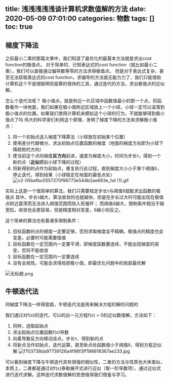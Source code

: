title: 浅浅浅浅浅谈计算机求数值解的方法
date: 2020-05-09 07:01:00
categories: 物数
tags: []
toc: true
---
## 梯度下降法 ##

之前最小二乘的那篇文章中，我们知道了最优化的最基本方法就是求出cost function的极值点。
对于简单的、已知表达式的cost function（就比如最小二乘），我们可以直接通过偏导数等零的方法求得极值点。
但是对于表达式复杂、甚至无法获取表达式的cost function，求偏导的方法就无能为力了，我们只能借助计算机这个不是很聪明但是算的很快的工具，通过迭代的方法，求出极值点的近似解。

怎么个迭代法呢？
极小值点，就是附近一片区域中函数值最小的那一个点，将函数看作一块地面，我们如果在极小值附近区域放上一个小球，小球一定可以滚落到极小值点的位置。如果我们使用计算机来模拟这个小球的行为，不就能够得到极小值点了吗
伟大的科学家们利用这个原理，发明了梯度下降的方法来求解极小值点：

 1. 将一个初始点送入梯度下降算法（小球放在初始某个位置）
 2. 使用差分代替微分，求出初始点位置函数的梯度（地面的梯度方向即为小球下降趋势的方向）
 3. 使当前这个点向梯度**反方向**前进，速度为梯度大小，时间为步长τ，得到一个新的点（**近似**模拟小球下降的过程）
 4. 将新得到的点作为起始点，重复执行此过程，直到梯度大小小于某个阈值δ，停止迭代，得到结果（小球稳定在地面的最低点处）
![v2-05bafbc0557270f96773e544b2ae683e_hd (1).gif][1]

实际上这是一个很简单的算法，我们只需要规定步长τ与阈值δ就能求出函数的极值点
其中，步长τ越大，算法收敛的也就越快，但是在步长过大时可能出现在极值点附近震荡而无法进入阈值范围而陷入死循环；
而阈值δ越大，限制条件相当于越宽松，收敛也会更容易，但是精度相对变差，δ越小则反之。

这个简单的算法也有着诸多限制条件：

 1. 目标函数的点的细度一定要足够，否则求取梯度会不精确，极值点的精度也会变差，必要时可能需要插值
 2. 目标函数在一定范围内一定要平滑，即梯度函数要连续，不能出现梯度的突变，否则不能收敛
 3. 目标函数在一定范围内一定要连续
 4. 没有全局性。可能会求得局部极小值，即最优化问题中的局部最优解

![无标题.png][2]


## 牛顿迭代法 ##

同梯度下降法一样得思路，牛顿迭代法是用来解决方程的解的问题的

我们通过对f(x)的迭代，可以的出一元方程f(x) = 0的近似数值解，方法如下：

 1. 同样，选取起始点
 2. 求出起始点位置函数f(x)导数
 3. 向着导数反方向移动该点，步长τ，得到新的点
 4. 将新点当作初始点，迭代运算，直至新点处函数值小于阈值δ，得到方程近似解
![f703738da97739126a4f98f3ff198618367ae233.jpg][3]

可以看到梯度下降与牛顿迭代具有很强的相似性，二者的方法与性质也大体类似，本质上，二者都是通过对f(x)泰勒展开式进行近似（取一阶导数项），通过近似式进行迭代求解。这种迭代求数值解的思想值得我们借鉴与学习。



  [1]: /old_images/2020/05/4174507093.gif
  [2]: /old_images/2020/05/3433924516.png
  [3]: /old_images/2020/05/557249455.jpg

